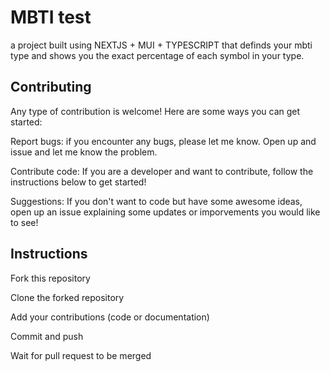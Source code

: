 
# MBTI test 

a project built using NEXTJS + MUI + TYPESCRIPT that definds your mbti type and shows you the exact percentage of each symbol in your type.

## Contributing

Any type of contribution is welcome! Here are some ways you can get started:

Report bugs: if you encounter any bugs, please let me know. Open up and issue and let me know the problem.

Contribute code: If you are a developer and want to contribute, follow the instructions below to get started!

Suggestions: If you don't want to code but have some awesome ideas, open up an issue explaining some updates or imporvements you would like to see!


## Instructions
Fork this repository

Clone the forked repository

Add your contributions (code or documentation)

Commit and push

Wait for pull request to be merged
